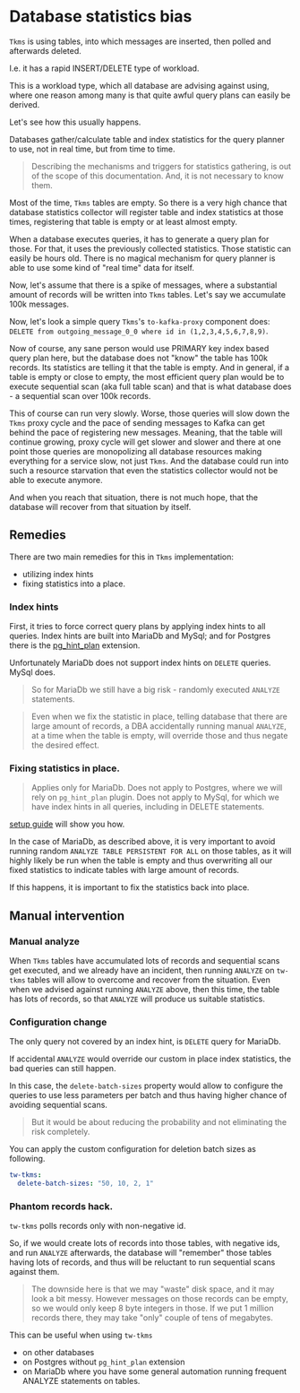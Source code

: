 # Database statistics bias

`Tkms` is using tables, into which messages are inserted, then polled and afterwards deleted.

I.e. it has a rapid INSERT/DELETE type of workload.

This is a workload type, which all database are advising against using, where one reason among many is that quite awful query plans can easily be
derived.

Let's see how this usually happens.

Databases gather/calculate table and index statistics for the query planner to use, not in real time, but from time to time.

> Describing the mechanisms and triggers for statistics gathering, is out of the scope of this documentation. And, it is not necessary to know them.

Most of the time, `Tkms` tables are empty. So there is a very high chance that database statistics collector will register table and index statistics
at those times, registering that table is empty or at least almost empty.

When a database executes queries, it has to generate a query plan for those. For that, it uses the previously collected statistics.
Those statistic can easily be hours old. There is no magical mechanism for query planner is able to use some kind of "real time" data for itself.

Now, let's assume that there is a spike of messages, where a substantial amount of records will be written into `Tkms` tables. Let's say we
accumulate 100k messages.

Now, let's look a simple query `Tkms`'s `to-kafka-proxy` component does: `DELETE from outgoing_message_0_0 where id in (1,2,3,4,5,6,7,8,9)`.

Now of course, any sane person would use PRIMARY key index based query plan here, but the database does not "know" the table has 100k records.
Its statistics are telling it that the table is empty.
And in general, if a table is empty or close to empty, the most efficient query plan would be to execute sequential scan (aka full table scan)
and that is what database does - a sequential scan over 100k records.

This of course can run very slowly. Worse, those queries will slow down the `Tkms` proxy cycle and the pace of sending messages to Kafka can
get behind the pace of registering new messages. Meaning, that the table will continue growing, proxy cycle will get slower and slower and there
at one point those queries are monopolizing all database resources making everything for a service slow, not just `Tkms`. 
And the database could run into such a resource starvation that even the statistics collector would not be able to execute anymore.

And when you reach that situation, there is not much hope, that the database will recover from that situation by itself.

## Remedies

There are two main remedies for this in `Tkms` implementation:
* utilizing index hints
* fixing statistics into a place.

### Index hints

First, it tries to force correct query plans by applying index hints to all queries.
Index hints are built into MariaDb and MySql; and for Postgres there is the [pg_hint_plan](https://github.com/ossc-db/pg_hint_plan) extension.

Unfortunately MariaDb does not support index hints on `DELETE` queries. MySql does.

> So for MariaDb we still have a big risk - randomly executed `ANALYZE` statements.

> Even when we fix the statistic in place, telling database that there are large amount of records,
> a DBA accidentally running manual `ANALYZE`, at a time when the table is empty, will override those and thus negate the desired effect.

### Fixing statistics in place.

> Applies only for MariaDb. 
> Does not apply to Postgres, where we will rely on `pg_hint_plan` plugin.
> Does not apply to MySql, for which we have index hints in all queries, including in DELETE statements.

[setup guide](setup.md) will show you how.

In the case of MariaDb, as described above, it is very important to avoid running random `ANALYZE TABLE PERSISTENT FOR ALL`  on those tables, as
it will highly likely be run when the table is empty and thus overwriting all our fixed statistics to indicate tables with large amount of records.

If this happens, it is important to fix the statistics back into place.

## Manual intervention

### Manual analyze

When `Tkms` tables have accumulated lots of records and sequential scans get executed, and we already have an incident, 
then running `ANALYZE` on `tw-tkms` tables will allow to overcome and recover from the situation. Even when we advised against
running `ANALYZE` above, then this time, the table has lots of records, so that `ANALYZE` will produce us suitable statistics.

### Configuration change

The only query not covered by an index hint, is `DELETE` query for MariaDb.

If accidental `ANALYZE` would override our custom in place index statistics, the bad queries can still happen.

In this case, the `delete-batch-sizes` property would allow to configure the queries to use less parameters per batch and thus having higher chance
of avoiding sequential scans.

> But it would be about reducing the probability and not eliminating the risk completely.

You can apply the custom configuration for deletion batch sizes as following. 

```yaml
tw-tkms:
  delete-batch-sizes: "50, 10, 2, 1"
```

### Phantom records hack.

`tw-tkms` polls records only with non-negative id. 

So, if we would create lots of records into those tables, with negative ids, and run `ANALYZE` afterwards, the database will
"remember" those tables having lots of records, and thus will be reluctant to run sequential scans against them.

> The downside here is that we may "waste" disk space, and it may look a bit messy.
> However messages on those records can be empty, so we would only keep 8 byte integers in those. 
> If we put 1 million records there, they may take "only" couple of tens of megabytes.

This can be useful when using `tw-tkms`
* on other databases
* on Postgres without `pg_hint_plan` extension
* on MariaDb where you have some general automation running frequent ANALYZE statements on tables. 